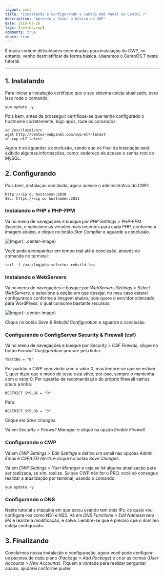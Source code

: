```yaml
---
layout: post
title: "Instalando e Configurando o CentOS Web Panel no CentOS 7"
description: "Aprenda a fazer o básico no CWP"
date: 2018-01-26
tags: [centos,cwp]
comments: true
share: true
---
```


É muito comum dificuldades encontradas para instalação do CWP, no entanto, venho desmistificar de forma básica. Usaremos o CentoOS 7 neste tutorial.

---

## 1. Instalando
Para iniciar a instalação certifique que o seu sistema esteja atualizado, para isso rode o comando:
```
yum update -y
```
Pois bem, antes de prosseguir certifique-se que tenha configurado o hostname corretamente, logo após, rode os comandos:
```
cd /usr/local/src
wget http://centos-webpanel.com/cwp-el7-latest
sh cwp-el7-latest
```
Agora é só aguardar a conclusão, sendo que no final da instalação será exibido algumas informações, como: endereço de acesso e senha root do MySQL.

## 2. Configurando
Pois bem, instalação concluída, agora acesse o administrativo do CWP:
```
http://<ip ou hostname>:2030
SSL: https://<ip ou hostname>:2031
```
### Instalando o PHP e PHP-FPM
Vá no menu de navegações e busque por *PHP Settings > PHP-FPM Selector*, e selecione as versões mais recentes para cada PHP, conforme a imagem abaixo, e clique no botão *Star Compiler* e aguarde a conclusão.

![Imgur](https://i.imgur.com/aK4NbsN.png){: .center-image}

Você pode acompanhar em tempo real até a conclusão, através do comando no terminal:
```
tail -f /var/log/php-selector-rebuild.log
```
### Instalando o WebServers
Vá no menu de navegações e busque por *WebServers Settings > Select WebServers*, e selecione a opção em que desejar, no meu caso estarei configurando conforme a imagem abaixo, pois quero o servidor otimizado para WordPress, o qual consome bastante recursos.

![Imgur](https://i.imgur.com/zJoVVls.png){: .center-image}

Clique no botão *Save & Rebuild Configuration* e aguarde a conclusão.

### Configurando o ConfigServer Security & Firewall (csf)
Vá no menu de navegações e busque por *Security > CSF Firewall*, clique no botão *Firewall Configuration* procure pela linha:
```
TESTING = "0"
```
Por padrão o CWP vem vindo com o valor 0, mas lembre-se que se estiver 1, quer dizer que o modo de teste está ativo, por isso, sempre o mantenha com o valor 0.
Por questão de recomendação do próprio firewall vamos altera a linha:
```
RESTRICT_SYSLOG = "0"
```
Para:
```
RESTRICT_SYSLOG = "3"
```
Clique em *Save changes*.

Vá em *Security > Firewall Manager* e clique na opção *Enable Firewall*.

### Configurando o CWP
Vá em *CWP Settings > Edit Settings* e defina um email nas opções *Admin Email* e *CSF/LFD Alerts* e clique no botão *Save Changes*.

Vá em *CWP Settings > Yum Manager* e veja se há alguma atualização para ser realizada, se sim, realize. Se seu CWP não for o PRO, você só consegue realizar a atualização por terminal, usando o comando:
```
yum update -y
```

### Configurando o DNS
Neste tutorial a máquina em que estou usando tem dois IPs, os quais vou configura-los como NS1 e NS2.
Vá em *DNS Functions > Edit Nameservers IPs* e realize a modificação, e salve. 
Lembre-se que é preciso que o domínio esteja configurado.

## 3. Finalizando
Concluimos nossa instalação e configuração, agora você pode configurar os pacotes de cada plano (*Package > Add Package*) e criar as contas (*User Accounts > New Accounts*).
Fiquem a vontade para realizar perguntar abaixo, ajudarei conforme puder.
